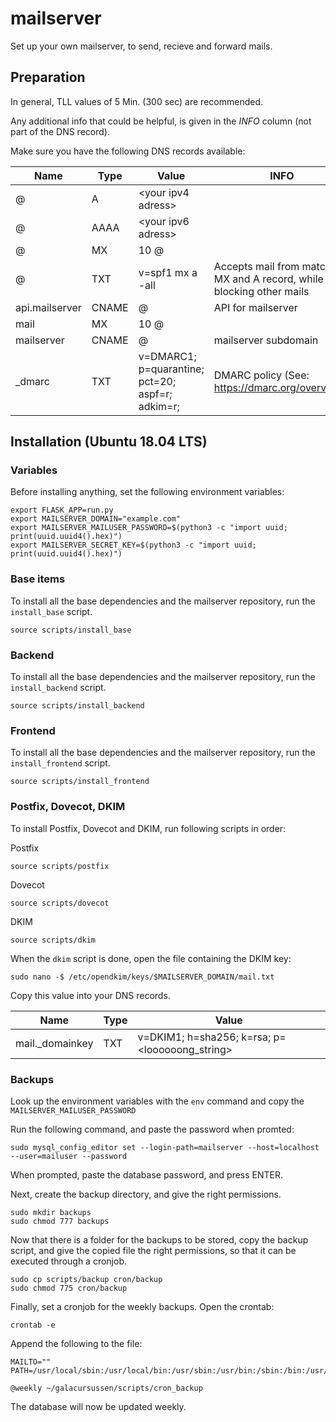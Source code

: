 # mailserver
Set up your own mailserver, to send, recieve and forward mails.

## Preparation
In general, TLL values of 5 Min. (300 sec) are recommended.

Any additional info that could be helpful, is given in the *INFO* column (not part of the DNS record). 

Make sure you have the following DNS records available:

|Name|Type|Value|INFO|
|---|---|---|---|
|@|A|\<your ipv4 adress\>|
|@|AAAA|\<your ipv6 adress\>|
|@|MX|10 @|
|@|TXT|v=spf1 mx a -all|Accepts mail from matching MX and A record, while blocking other mails|
|api.mailserver|CNAME|@|API for mailserver|
|mail|MX|10 @|
|mailserver|CNAME|@|mailserver subdomain|
|_dmarc|TXT|v=DMARC1; p=quarantine; pct=20; aspf=r; adkim=r;|DMARC policy (See: https://dmarc.org/overview/)|





## Installation (Ubuntu 18.04 LTS)

### Variables
Before installing anything, set the following environment variables:

    export FLASK_APP=run.py
    export MAILSERVER_DOMAIN="example.com"
    export MAILSERVER_MAILUSER_PASSWORD=$(python3 -c "import uuid; print(uuid.uuid4().hex)")
    export MAILSERVER_SECRET_KEY=$(python3 -c "import uuid; print(uuid.uuid4().hex)")


### Base items
To install all the base dependencies and the mailserver repository, run the `install_base` script.

    source scripts/install_base

### Backend
To install all the base dependencies and the mailserver repository, run the `install_backend` script.

    source scripts/install_backend

### Frontend
To install all the base dependencies and the mailserver repository, run the `install_frontend` script.

    source scripts/install_frontend

### Postfix, Dovecot, DKIM
To install Postfix, Dovecot and DKIM, run following scripts in order:

Postfix
    
    source scripts/postfix

Dovecot

    source scripts/dovecot

DKIM

    source scripts/dkim

When the `dkim` script is done, open the file containing the DKIM key:

    sudo nano -$ /etc/opendkim/keys/$MAILSERVER_DOMAIN/mail.txt

Copy this value into your DNS records.

|Name|Type|Value|
|---|---|---|
|mail._domainkey|TXT|v=DKIM1; h=sha256; k=rsa; p=<loooooong_string>|

### Backups
Look up the environment variables with the `env` command and copy the `MAILSERVER_MAILUSER_PASSWORD`

Run the following command, and paste the password when promted:

    sudo mysql_config_editor set --login-path=mailserver --host=localhost --user=mailuser --password

When prompted, paste the database password, and press ENTER.

Next, create the backup directory, and give the right permissions.

    sudo mkdir backups
    sudo chmod 777 backups

Now that there is a folder for the backups to be stored, copy the backup script, and give the copied file the right permissions, so that it can be executed through a cronjob.

    sudo cp scripts/backup cron/backup
    sudo chmod 775 cron/backup

Finally, set a cronjob for the weekly backups. Open the crontab:

    crontab -e

Append the following to the file:

    MAILTO=""
    PATH=/usr/local/sbin:/usr/local/bin:/usr/sbin:/usr/bin:/sbin:/bin:/usr/games:/usr/local/games:/snap/bin
    
    @weekly ~/galacursussen/scripts/cron_backup

The database will now be updated weekly.
